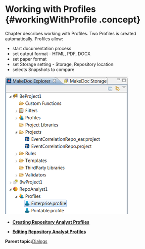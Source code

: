 # Working with Profiles {#workingWithProfile .concept}

Chapter describes working with Profiles. Two Profiles is created automatically. Profiles allow:

-   start documentation process
-   set output format - HTML, PDF, DOCX
-   set paper format
-   set Storage setting - Storage, Repository location
-   selects Snapshots to compare

![Default Profiles in project](images/repositoryTree.png "Default Profiles in project")

-   **[Creating Repository Analyst Profiles](../../../../modules/rita/setup/dialogs/creatingProfile.md)**  

-   **[Editing Repository Analyst Profiles](../../../../modules/rita/setup/dialogs/editingProfile.md)**  


**Parent topic:**[Dialogs](../../../../modules/rita/setup/dialogs/dialogs.md)

